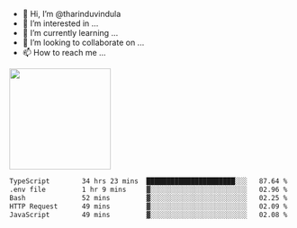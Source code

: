 - 👋 Hi, I’m @tharinduvindula
- 👀 I’m interested in ...
- 🌱 I’m currently learning ...
- 💞️ I’m looking to collaborate on ...
- 📫 How to reach me ...

<!---
tharinduvindula/tharinduvindula is a ✨ special ✨ repository because its `README.md` (this file) appears on your GitHub profile.
You can click the Preview link to take a look at your changes.
--->

<img height="180em" src="https://github-readme-stats.vercel.app/api?username=tharinduvindula&show_icons=true&hide_border=false&&count_private=true&include_all_commits=true" />


<!--START_SECTION:waka-->

```txt
TypeScript        34 hrs 23 mins  ██████████████████████░░░   87.64 %
.env file         1 hr 9 mins     ▓░░░░░░░░░░░░░░░░░░░░░░░░   02.96 %
Bash              52 mins         ▓░░░░░░░░░░░░░░░░░░░░░░░░   02.25 %
HTTP Request      49 mins         ▓░░░░░░░░░░░░░░░░░░░░░░░░   02.09 %
JavaScript        49 mins         ▓░░░░░░░░░░░░░░░░░░░░░░░░   02.08 %
```

<!--END_SECTION:waka-->
